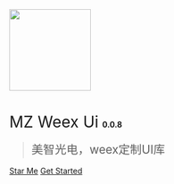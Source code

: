 <img src="https://img.alicdn.com/tfs/TB1kCs_er_I8KJjy1XaXXbsxpXa-419-495.png" width="146px">

# <span style="font-weight:400;">MZ Weex Ui</span> <span style="font-size:14px">0.0.8</span>

> <span style="line-height:1.8rem;font-weight:400;font-size:1.3rem">美智光电，weex定制UI库<span>

[Star Me](http://git.midea.com/MideaIntelligentLighting/FrontEnd/common/mz-weex-ui.git)
[Get Started](cn/README)
